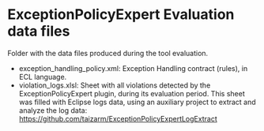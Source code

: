# ExceptionPolicyExpert Evaluation data files
Folder with the data files produced during the tool evaluation.

* exception_handling_policy.xml: Exception Handling contract (rules), in ECL language.
* violation_logs.xlsl: Sheet with all violations detected by the ExceptionPolicyExpert plugin, during its evaluation period. This sheet was filled with Eclipse logs data, using an auxiliary project to extract and analyze the log data: https://github.com/taizarm/ExceptionPolicyExpertLogExtract


